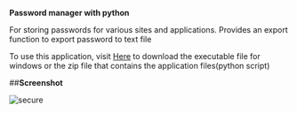 **Password manager with python**

For storing passwords for various sites and applications.
Provides an export function to export password to text file 


To use this application, visit [Here](https://justondev.netlify.app/project.html#securekey) to download the executable file for windows or the zip file that contains the application files(python script) 

##**Screenshot**

![secure](https://github.com/justinnonso05/password_manager/assets/123962732/36b1e909-6ecc-49ed-96ec-9b82501fce33)
